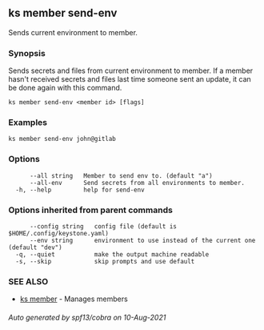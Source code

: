 ## ks member send-env

Sends current environment to member.

### Synopsis

Sends secrets and files from current environment to member.
If a member hasn't received secrets and files last time someone sent an update, it can be done again with this command.


```
ks member send-env <member id> [flags]
```

### Examples

```
ks member send-env john@gitlab
```

### Options

```
      --all string   Member to send env to. (default "a")
      --all-env      Send secrets from all environments to member.
  -h, --help         help for send-env
```

### Options inherited from parent commands

```
      --config string   config file (default is $HOME/.config/keystone.yaml)
      --env string      environment to use instead of the current one (default "dev")
  -q, --quiet           make the output machine readable
  -s, --skip            skip prompts and use default
```

### SEE ALSO

* [ks member](ks_member.md)	 - Manages members

###### Auto generated by spf13/cobra on 10-Aug-2021
